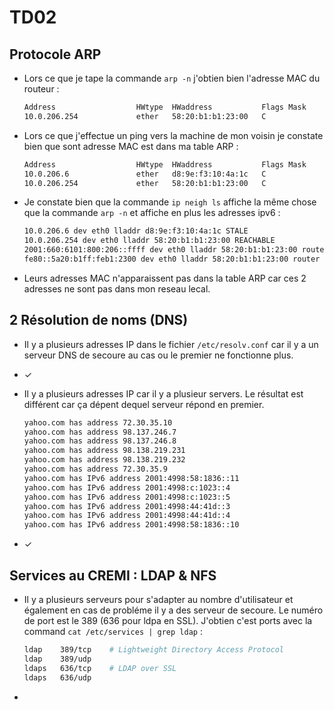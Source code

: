# TD02

## Protocole ARP

- Lors ce que je tape la commande `arp -n` j'obtien bien l'adresse MAC du routeur :

  ```bash
  Address                  HWtype  HWaddress           Flags Mask            Iface
  10.0.206.254             ether   58:20:b1:b1:23:00   C                     eth0
  ```

- Lors ce que j'effectue un ping vers la machine de mon voisin je constate bien que sont adresse MAC est dans ma table ARP :

    ```bash
    Address                  HWtype  HWaddress           Flags Mask            Iface
    10.0.206.6               ether   d8:9e:f3:10:4a:1c   C                     eth0
    10.0.206.254             ether   58:20:b1:b1:23:00   C                     eth0
    ```

- Je constate bien que la commande `ip neigh ls` affiche la même chose que la commande `arp -n` et affiche en plus les adresses ipv6 :

  ```bash
  10.0.206.6 dev eth0 lladdr d8:9e:f3:10:4a:1c STALE
  10.0.206.254 dev eth0 lladdr 58:20:b1:b1:23:00 REACHABLE
  2001:660:6101:800:206::ffff dev eth0 lladdr 58:20:b1:b1:23:00 router STALE
  fe80::5a20:b1ff:feb1:2300 dev eth0 lladdr 58:20:b1:b1:23:00 router STALE
  ```

- Leurs adresses MAC n'apparaissent pas dans la table ARP car ces 2 adresses ne sont pas dans mon reseau lecal.

## 2 Résolution de noms (DNS)

- Il y a plusieurs adresses IP dans le fichier `/etc/resolv.conf` car il y a un serveur DNS de secoure au cas ou le premier ne fonctionne plus.

- ✓

- Il y a plusieurs adresses IP car il y a plusieur servers. Le résultat est différent car ça dépent dequel serveur répond en premier.

  ```bash
  yahoo.com has address 72.30.35.10
  yahoo.com has address 98.137.246.7
  yahoo.com has address 98.137.246.8
  yahoo.com has address 98.138.219.231
  yahoo.com has address 98.138.219.232
  yahoo.com has address 72.30.35.9
  yahoo.com has IPv6 address 2001:4998:58:1836::11
  yahoo.com has IPv6 address 2001:4998:c:1023::4
  yahoo.com has IPv6 address 2001:4998:c:1023::5
  yahoo.com has IPv6 address 2001:4998:44:41d::3
  yahoo.com has IPv6 address 2001:4998:44:41d::4
  yahoo.com has IPv6 address 2001:4998:58:1836::10
  ```

- ✓

## Services au CREMI : LDAP & NFS

- Il y a plusieurs serveurs pour s'adapter au nombre d'utilisateur et également en cas de probléme il y a des serveur de secoure.
  Le numéro de port est le 389 (636 pour ldpa en SSL). J'obtien c'est ports avec la command `cat /etc/services | grep ldap` :

  ```bash
  ldap    389/tcp    # Lightweight Directory Access Protocol
  ldap    389/udp
  ldaps   636/tcp    # LDAP over SSL
  ldaps   636/udp
  ```

- 